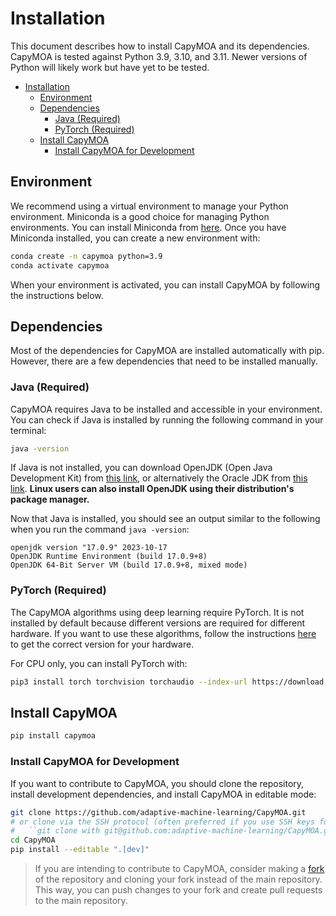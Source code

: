 # Installation
This document describes how to install CapyMOA and its dependencies. CapyMOA
is tested against Python 3.9, 3.10, and 3.11. Newer versions of Python will
likely work but have yet to be tested.

- [Installation](#installation)
  - [Environment](#environment)
  - [Dependencies](#dependencies)
    - [Java (Required)](#java-required)
    - [PyTorch (Required)](#pytorch-required)
  - [Install CapyMOA](#install-capymoa)
    - [Install CapyMOA for Development](#install-capymoa-for-development)

## Environment
We recommend using a virtual environment to manage your Python environment. Miniconda
is a good choice for managing Python environments. You can install Miniconda from
[here](https://docs.conda.io/en/latest/miniconda.html). Once you have Miniconda
installed, you can create a new environment with:

```bash
conda create -n capymoa python=3.9
conda activate capymoa
```

When your environment is activated, you can install CapyMOA by following the
instructions below.

## Dependencies
Most of the dependencies for CapyMOA are installed automatically with pip. 
However, there are a few dependencies that need to be installed manually.

### Java (Required)
CapyMOA requires Java to be installed and accessible in your environment. You
can check if Java is installed by running the following command in your terminal:

```bash
java -version
```

If Java is not installed, you can download OpenJDK (Open Java Development Kit) 
from [this link](https://openjdk.org/install/), or alternatively the Oracle 
JDK from [this link](https://www.oracle.com/java). **Linux users can also
install OpenJDK using their distribution's package manager.**

Now that Java is installed, you should see an output similar to the following
when you run the command ``java -version``:
```
openjdk version "17.0.9" 2023-10-17
OpenJDK Runtime Environment (build 17.0.9+8)
OpenJDK 64-Bit Server VM (build 17.0.9+8, mixed mode)
```

### PyTorch (Required)
The CapyMOA algorithms using deep learning require PyTorch. It
is not installed by default because different versions are required
for different hardware. If you want to use these algorithms, follow the
instructions [here](https://pytorch.org/get-started/locally/) to
get the correct version for your hardware.

For CPU only, you can install PyTorch with:
```bash
pip3 install torch torchvision torchaudio --index-url https://download.pytorch.org/whl/cpu
```

## Install CapyMOA

```bash
pip install capymoa
```

### Install CapyMOA for Development
If you want to contribute to CapyMOA, you should clone the repository, install
development dependencies, and install CapyMOA in editable mode:

```bash
git clone https://github.com/adaptive-machine-learning/CapyMOA.git
# or clone via the SSH protocol (often preferred if you use SSH keys for git):
#   ``git clone with git@github.com:adaptive-machine-learning/CapyMOA.git``
cd CapyMOA
pip install --editable ".[dev]"
```

> If you are intending to contribute to CapyMOA, consider making a [fork](https://docs.github.com/en/pull-requests/collaborating-with-pull-requests/working-with-forks/fork-a-repo) of the
> repository and cloning your fork instead of the main repository. This way, you
> can push changes to your fork and create pull requests to the main repository.

